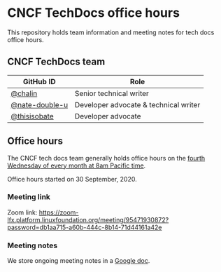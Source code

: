 # CNCF TechDocs office hours

This repository holds team information and meeting notes for tech docs office hours.

## CNCF TechDocs team

GitHub ID | Role
---|---
[@chalin](https://github.com/chalin) | Senior technical writer
[@nate-double-u](https://github.com/nate-double-u) | Developer advocate & technical writer
[@thisisobate](https://github.com/thisisobate) | Developer advocate

## Office hours

The CNCF tech docs team generally holds office hours on the [fourth Wednesday of every month at 8am Pacific time](https://tockify.com/cncf.public.events/monthly?search=CNCF%20Tech%20Writers%20Office%20Hours).

Office hours started on 30 September, 2020.

### Meeting link

Zoom link: https://zoom-lfx.platform.linuxfoundation.org/meeting/95471930872?password=db1aa715-a60b-444c-8b14-71d44161a42e

### Meeting notes

We store ongoing meeting notes in a [Google doc](https://docs.google.com/document/d/1roexHTLCrErYjNT2NEoRsVnn_YNbQzZ1gyXNK8hXR4Q/).

<!-- cSpell:ignore chalin nate thisisobate -->
